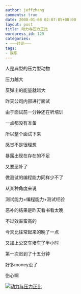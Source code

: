 ```yaml
---
author: jeffzhang
comments: true
date: 2008-01-08 02:07:05+00:00
layout: post
title: 动力与压力正比
wordpress_id: 129
categories:
- ———讨论———
tags:
- 娱乐
---
```


[](http://photo.blog.sina.com.cn/showpic.html#blogid=57f943110100867k&url=http://static15.photo.sina.com.cn/orignal/57f943114432c905f0d1e)人是典型的压力型动物

压力越大

反弹出的能量就越大

昨天公司内部进行面试

由于面试前一分钟还在听培训

一点都没有准备

所以整个面试下来

感觉不是很理想

暴露出现在存在的不足

又要恶补了

做测试的编程能力同样少不了

从某种角度来说

测试能力=编程能力+测试经验

恶补的结果是昨天看书看太晚

不过效率蛮高的

今天比往常起来的晚了一点

又加上公交车堵车了半小时

第一次迟到了十五分钟

好多money没了

伤心啊

[![动力与压力正比](http://simg.sinajs.cn/blog7style/images/common/sg_trans.gif)](http://photo.blog.sina.com.cn/showpic.html#blogid=57f943110100867k&url=http://static15.photo.sina.com.cn/orignal/57f943114432c905f0d1e)
